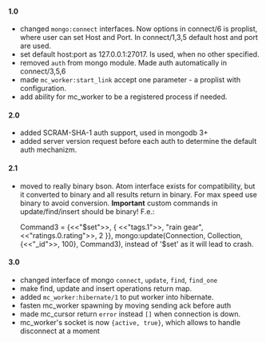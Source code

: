 #### 1.0

* changed `mongo:connect` interfaces. Now options in connect/6 is proplist, where user can set Host and Port. 
In connect/1,3,5 default host and port are used.
* set default host:port as 127.0.0.1:27017. Is used, when no other specified.
* removed `auth` from mongo module. Made auth automatically in connect/3,5,6
* made `mc_worker:start_link` accept one parameter - a proplist with configuration.
* add ability for mc_worker to be a registered process if needed.


#### 2.0

* added SCRAM-SHA-1 auth support, used in mongodb 3+
* added server version request before each auth to determine the default auth mechanizm.

#### 2.1

* moved to really binary bson. Atom interface exists for compatibility, but it converted to binary and all results return
in binary. For max speed use binary to avoid conversion. __Important__ custom commands in update/find/insert should be 
binary! F.e.:  


	Command3 = {<<"$set">>, {
        <<"tags.1">>, "rain gear",
        <<"ratings.0.rating">>, 2
    }},
    mongo:update(Connection, Collection, {<<"_id">>, 100}, Command3),
instead of '$set' as it will lead to crash.

#### 3.0

* changed interface of mongo `connect`, `update`, `find`, `find_one`
* make find, update and insert operations return map.
* added `mc_worker:hibernate/1` to put worker into hibernate.
* fasten mc_worker spawning by moving sending ack before auth 
* made mc_cursor return `error` instead `[]` when connection is down.
* mc_worker's socket is now `{active, true}`, which allows to handle disconnect at a moment